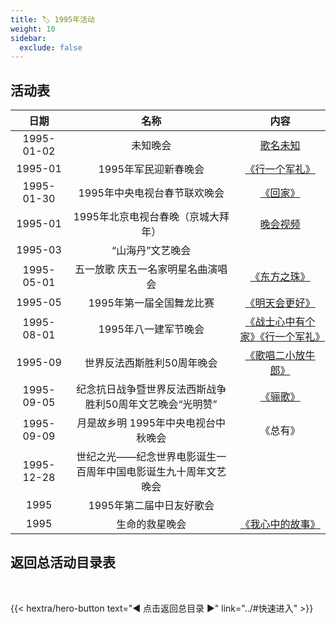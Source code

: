 ```yaml
---
title: 🏷️ 1995年活动
weight: 10
sidebar:
  exclude: false
---
```


## 活动表

|日期|名称|内容|
|:-----:|:-----:|:-----:|
|1995-01-02|未知晚会|[歌名未知](../1995/19950102/)|
|1995-01|1995年军民迎新春晚会|[《行一个军礼》](../1995/19950130/#1995年军民迎新春晚会)|
|1995-01-30|1995年中央电视台春节联欢晚会|[《回家》](../1995/19950130/#1995年中央电视台春节联欢晚会)|
|1995-01|1995年北京电视台春晚（京城大拜年）|[晚会视频](../1995/19950130/#1995年北京电视台春晚京城大拜年)|
|1995-03|“山海丹”文艺晚会||
|1995-05-01|五一放歌 庆五一名家明星名曲演唱会|[《东方之珠》](../1995/19950501/)|
|1995-05|1995年第一届全国舞龙比赛|[《明天会更好》](../1995/199505/)|
|1995-08-01|1995年八一建军节晚会|[《战士心中有个家》《行一个军礼》](../1995/19950801/)|
|1995-09|世界反法西斯胜利50周年晚会|[《歌唱二小放牛郎》](../1995/199509/)|
|1995-09-05|纪念抗日战争暨世界反法西斯战争胜利50周年文艺晚会“光明赞”|[《骊歌》](../1995/19950905/)|
|1995-09-09|月是故乡明 1995年中央电视台中秋晚会|《总有》|
|1995-12-28|世纪之光——纪念世界电影诞生一百周年中国电影诞生九十周年文艺晚会||
|1995|1995年第二届中日友好歌会||
|1995|生命的救星晚会|[《我心中的故事》](../1995/1995/)|




## 返回总活动目录表

<br>

{{< hextra/hero-button text="◀ 点击返回总目录 ▶" link="../#快速进入" >}}